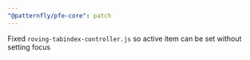 ```yaml
---
"@patternfly/pfe-core": patch
---
```



Fixed `roving-tabindex-controller.js` so active item can be set without setting focus